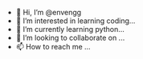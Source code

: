 - 👋 Hi, I’m @envengg
- 👀 I’m interested in learning coding...
- 🌱 I’m currently learning python...
- 💞️ I’m looking to collaborate on ...
- 📫 How to reach me ...

<!---
envengg/envengg is a ✨ special ✨ repository because its `README.md` (this file) appears on your GitHub profile.
You can click the Preview link to take a look at your changes.
--->
